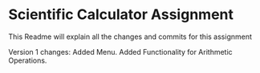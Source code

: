 # Scientific Calculator Assignment

This Readme will explain all the changes and commits for this assignment

Version 1 changes:
Added Menu.
Added Functionality for Arithmetic Operations.

